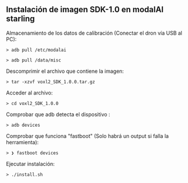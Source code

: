 ## Instalación de imagen SDK-1.0 en modalAI starling

Almacenamiento de los datos de calibración (Conectar el dron vía USB al PC):

```
> adb pull /etc/modalai

> adb pull /data/misc

``````

Descomprimir el archivo que contiene la imagen:

```
> tar -xzvf voxl2_SDK_1.0.0.tar.gz

```
Acceder al archivo:

```
> cd voxl2_SDK_1.0.0
```
Comprobar que adb detecta el dispositivo :
```
> adb devices
```

Comprobar que funciona "fastboot" (Solo habrá un output si falla la herramienta):

```
> ❯ fastboot devices
```
Ejecutar instalación:

```
> ./install.sh
```
